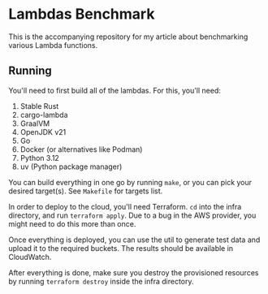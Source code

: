 # Lambdas Benchmark

This is the accompanying repository for my article about benchmarking various Lambda functions.

## Running

You'll need to first build all of the lambdas. For this, you'll need:

1. Stable Rust
2. cargo-lambda
3. GraalVM
4. OpenJDK v21
5. Go
6. Docker (or alternatives like Podman)
7. Python 3.12
8. uv (Python package manager)

You can build everything in one go by running `make`, or you can pick your desired target(s). See `Makefile` for targets list.

In order to deploy to the cloud, you'll need Terraform. `cd` into the infra directory, and run `terraform apply`.
Due to a bug in the AWS provider, you might need to do this more than once.

Once everything is deployed, you can use the util to generate test data and upload it to the required buckets. The results should be available in CloudWatch.

After everything is done, make sure you destroy the provisioned resources by running `terraform destroy` inside the infra directory.

